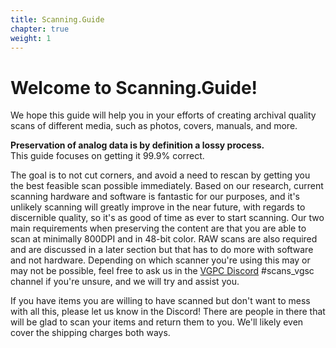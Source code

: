 ```yaml
---
title: Scanning.Guide
chapter: true
weight: 1
---
```


# Welcome to Scanning.Guide!

We hope this guide will help you in your efforts of creating archival quality scans of different media, such as photos, covers, manuals, and more.

**Preservation of analog data is by definition a lossy process.**  
This guide focuses on getting it 99.9% correct.

The goal is to not cut corners, and avoid a need to rescan by getting you the best feasible scan possible immediately.
Based on our research, current scanning hardware and software is fantastic for our purposes, and it's unlikely scanning will greatly improve in the near future, with regards to discernible quality, so it's as good of time as ever to start scanning. Our two main requirements when preserving the content are that you are able to scan at minimally 800DPI and in 48-bit color. RAW scans are also required and are discussed in a later section but that has to do more with software and not hardware. Depending on which scanner you're using this may or may not be possible, feel free to ask us in the [VGPC Discord][1] #scans_vgsc channel if you're unsure, and we will try and assist you.

If you have items you are willing to have scanned but don't want to mess with all this, please let us know in the Discord! There are people in there that will be glad to scan your items and return them to you. We'll likely even cover the shipping charges both ways.

[1]: https://discord.gg/AHTfxQV